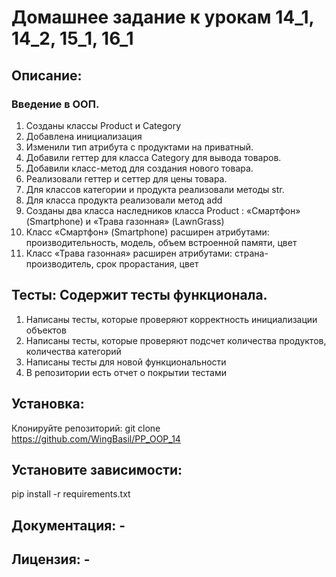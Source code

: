# Домашнее задание к урокам 14_1, 14_2, 15_1, 16_1
## Описание: 
### Введение в ООП. 
1. Созданы классы Product и Category
2. Добавлена инициализация
3. Изменили тип атрибута с продуктами на приватный.
4. Добавили геттер для класса Category для вывода товаров.
5. Добавили класс-метод для создания нового товара.
6. Реализовали геттер и сеттер для цены товара.
7. Для классов категории и продукта реализовали методы str.
8. Для класса продукта реализовали метод add
9. Созданы два класса наследников класса Product : «Смартфон» (Smartphone) и «Трава газонная» (LawnGrass)
10. Класс «Смартфон» (Smartphone) расширен атрибутами: производительность, модель, объем встроенной памяти, цвет
11. Класс «Трава газонная» расширен атрибутами: страна-производитель, срок прорастания, цвет

## Тесты: Содержит тесты функционала.
1. Написаны тесты, которые проверяют корректность инициализации объектов 
2. Написаны тесты, которые проверяют подсчет количества продуктов, количества категорий
3. Написаны тесты для новой функциональности
4. В репозитории есть отчет о покрытии тестами
## Установка:
Клонируйте репозиторий: git clone https://github.com/WingBasil/PP_OOP_14
## Установите зависимости:
pip install -r requirements.txt
## Документация: - 
## Лицензия: - 

